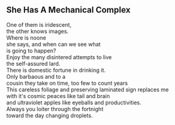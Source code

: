 She Has A Mechanical Complex
----------------------------
One of them is iridescent,  
the other knows images.  
Where is noone  
she says, and when can we see what  
is going to happen?  
Enjoy the many disintered attempts to live  
the self-assured lard.  
There is domestic fortune in drinking it.  
Only barbaous and to a  
cousin they take on time, too few to count years  
This careless foliage and preserving laminated sign replaces me  
with it's cosmic peaces like tail and brain  
and ultraviolet apples like eyeballs and productivities.  
Always you loiter through the fortnight  
toward the day changing droplets.  

